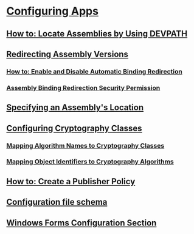 # [Configuring Apps](index.md)
## [How to: Locate Assemblies by Using DEVPATH](how-to-locate-assemblies-by-using-devpath.md)
## [Redirecting Assembly Versions](redirect-assembly-versions.md)
### [How to: Enable and Disable Automatic Binding Redirection](how-to-enable-and-disable-automatic-binding-redirection.md)
### [Assembly Binding Redirection Security Permission](assembly-binding-redirection-security-permission.md)
## [Specifying an Assembly's Location](specify-assembly-location.md)
## [Configuring Cryptography Classes](configure-cryptography-classes.md)
### [Mapping Algorithm Names to Cryptography Classes](map-algorithm-names-to-cryptography-classes.md)
### [Mapping Object Identifiers to Cryptography Algorithms](map-object-identifiers-to-cryptography-algorithms.md)
## [How to: Create a Publisher Policy](how-to-create-a-publisher-policy.md)
## [Configuration file schema](file-schema/index.md)
## [Windows Forms Configuration Section](winforms/index.md)
